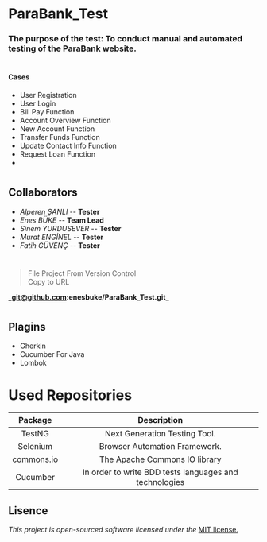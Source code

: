 # ParaBank_Test
### The purpose of the test: To conduct manual and automated testing of the ParaBank website.
#
#### Cases
- User Registration
- User Login
- Bill Pay Function
- Account Overview Function
- New Account Function
- Transfer Funds Function
- Update Contact Info Function
- Request Loan Function
- 
#
## Collaborators
 * _Alperen ŞANLI_ -- **Tester**
 *  _Enes BÜKE_ --  **Team Lead**
 * _Sinem YURDUSEVER_ -- **Tester**
 * _Murat ENGİNEL_ -- **Tester**
 * _Fatih GÜVENÇ_ -- **Tester**
   
#
#

> File Project From Version Control  
> Copy to URL  
   
**_git@github.com:enesbuke/ParaBank_Test.git_**
#

## Plagins

- Gherkin
- Cucumber For Java
- Lombok

# Used Repositories

| Package   |  Description  |
|:-------:|:------:|
| TestNG | Next Generation Testing Tool. |
| Selenium | Browser Automation Framework. |
| commons.io | The Apache Commons IO library |
|Cucumber | In order to write BDD tests languages and technologies |

## **Lisence**  

_This project is open-sourced software licensed under the_ [MIT license.](Lisence.md)
